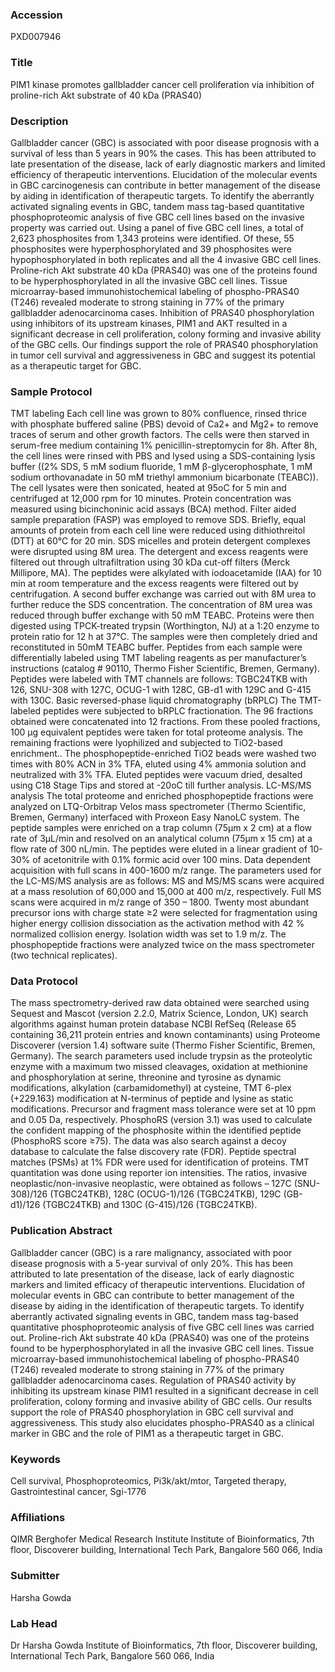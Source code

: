 ### Accession
PXD007946

### Title
PIM1 kinase promotes gallbladder cancer cell proliferation via inhibition of proline-rich Akt substrate of 40 kDa (PRAS40)

### Description
Gallbladder cancer (GBC) is associated with poor disease prognosis with a survival of less than 5 years in 90% the cases. This has been attributed to late presentation of the disease, lack of early diagnostic markers and limited efficiency of therapeutic interventions. Elucidation of the molecular events in GBC carcinogenesis can contribute in better management of the disease by aiding in identification of therapeutic targets. To identify the aberrantly activated signaling events in GBC, tandem mass tag-based quantitative phosphoproteomic analysis of five GBC cell lines based on the invasive property was carried out. Using a panel of five GBC cell lines, a total of 2,623 phosphosites from 1,343 proteins were identified. Of these, 55 phosphosites were hyperphosphorylated and 39 phosphosites were hypophosphorylated in both replicates and all the 4 invasive GBC cell lines. Proline-rich Akt substrate 40 kDa (PRAS40) was one of the proteins found to be hyperphosphorylated in all the invasive GBC cell lines. Tissue microarray-based immunohistochemical labeling of phospho-PRAS40 (T246) revealed moderate to strong staining in 77% of the primary gallbladder adenocarcinoma cases. Inhibition of PRAS40 phosphorylation using inhibitors of its upstream kinases, PIM1 and AKT resulted in a significant decrease in cell proliferation, colony forming and invasive ability of the GBC cells. Our findings support the role of PRAS40 phosphorylation in tumor cell survival and aggressiveness in GBC and suggest its potential as a therapeutic target for GBC.

### Sample Protocol
TMT labeling  Each cell line was grown to 80% confluence, rinsed thrice with phosphate buffered saline (PBS) devoid of Ca2+ and Mg2+ to remove traces of serum and other growth factors. The cells were then starved in serum-free medium containing 1% penicillin-streptomycin for 8h. After 8h, the cell lines were rinsed with PBS and lysed using a SDS-containing lysis buffer ((2% SDS, 5 mM sodium fluoride, 1 mM β-glycerophosphate, 1 mM sodium orthovanadate in 50 mM triethyl ammonium bicarbonate (TEABC)). The cell lysates were then sonicated, heated at 95oC for 5 min and centrifuged at 12,000 rpm for 10 minutes. Protein concentration was measured using bicinchoninic acid assays (BCA) method. Filter aided sample preparation (FASP) was employed to remove SDS. Briefly, equal amounts of protein from each cell line were reduced using dithiothreitol (DTT) at 60°C for 20 min. SDS micelles and protein detergent complexes were disrupted using 8M urea. The detergent and excess reagents were filtered out through ultrafiltration using 30 kDa cut-off filters (Merck Millipore, MA). The peptides were alkylated with iodoacetamide (IAA) for 10 min at room temperature and the excess reagents were filtered out by centrifugation. A second buffer exchange was carried out with 8M urea to further reduce the SDS concentration. The concentration of 8M urea was reduced through buffer exchange with 50 mM TEABC. Proteins were then digested using TPCK-treated trypsin (Worthington, NJ) at a 1:20 enzyme to protein ratio for 12 h at 37°C. The samples were then completely dried and reconstituted in 50mM TEABC buffer. Peptides from each sample were differentially labeled using TMT labeling reagents as per manufacturer’s instructions (catalog # 90110, Thermo Fisher Scientific, Bremen, Germany). Peptides were labeled with TMT channels are follows: TGBC24TKB with 126, SNU-308 with 127C, OCUG-1 with 128C, GB-d1 with 129C and G-415 with 130C.   Basic reversed-phase liquid chromatography (bRPLC)  The TMT-labeled peptides were subjected to bRPLC fractionation. The 96 fractions obtained were concatenated into 12 fractions. From these pooled fractions, 100 µg equivalent peptides were taken for total proteome analysis. The remaining fractions were lyophilized and subjected to TiO2-based enrichment.. The phosphopeptide-enriched TiO2 beads were washed two times with 80% ACN in 3% TFA, eluted using 4% ammonia solution and neutralized with 3% TFA. Eluted peptides were vacuum dried, desalted using C18 Stage Tips and stored at -20oC till further analysis.   LC-MS/MS analysis  The total proteome and enriched phosphopeptide fractions were analyzed on LTQ-Orbitrap Velos mass spectrometer (Thermo Scientific, Bremen, Germany) interfaced with Proxeon Easy NanoLC system. The peptide samples were enriched on a trap column (75μm x 2 cm) at a flow rate of 3μL/min and resolved on an analytical column (75μm x 15 cm) at a flow rate of 300 nL/min. The peptides were eluted in a linear gradient of 10-30% of acetonitrile with 0.1% formic acid over 100 mins. Data dependent acquisition with full scans in 400-1600 m/z range. The parameters used for the LC-MS/MS analysis are as follows: MS and MS/MS scans were acquired at a mass resolution of 60,000 and 15,000 at 400 m/z, respectively. Full MS scans were acquired in m/z range of 350 – 1800. Twenty most abundant precursor ions with charge state ≥2 were selected for fragmentation using higher energy collision dissociation as the activation method with 42 % normalized collision energy. Isolation width was set to 1.9 m/z. The phosphopeptide fractions were analyzed twice on the mass spectrometer (two technical replicates).

### Data Protocol
The mass spectrometry-derived raw data obtained were searched using Sequest and Mascot (version 2.2.0, Matrix Science, London, UK) search algorithms against human protein database NCBI RefSeq (Release 65 containing 36,211 protein entries and known contaminants) using Proteome Discoverer (version 1.4) software suite (Thermo Fisher Scientific, Bremen, Germany). The search parameters used include trypsin as the proteolytic enzyme with a maximum two missed cleavages, oxidation at methionine and phosphorylation at serine, threonine and tyrosine as dynamic modifications, alkylation (carbamidomethyl) at cysteine, TMT 6-plex (+229.163) modification at N-terminus of peptide and lysine as static modifications. Precursor and fragment mass tolerance were set at 10 ppm and 0.05 Da, respectively. PhosphoRS (version 3.1) was used to calculate the confident mapping of the phosphosite within the identified peptide (PhosphoRS score ≥75). The data was also search against a decoy database to calculate the false discovery rate (FDR). Peptide spectral matches (PSMs) at 1% FDR were used for identification of proteins. TMT quantitation was done using reporter ion intensities. The ratios, invasive neoplastic/non-invasive neoplastic, were obtained as follows – 127C (SNU-308)/126 (TGBC24TKB), 128C (OCUG-1)/126 (TGBC24TKB), 129C (GB-d1)/126 (TGBC24TKB) and 130C (G-415)/126 (TGBC24TKB).

### Publication Abstract
Gallbladder cancer (GBC) is a rare malignancy, associated with poor disease prognosis with a 5-year survival of only 20%. This has been attributed to late presentation of the disease, lack of early diagnostic markers and limited efficacy of therapeutic interventions. Elucidation of molecular events in GBC can contribute to better management of the disease by aiding in the identification of therapeutic targets. To identify aberrantly activated signaling events in GBC, tandem mass tag-based quantitative phosphoproteomic analysis of five GBC cell lines was carried out. Proline-rich Akt substrate 40&#xa0;kDa (PRAS40) was one of the proteins found to be hyperphosphorylated in all the invasive GBC cell lines. Tissue microarray-based immunohistochemical labeling of phospho-PRAS40 (T246) revealed moderate to strong staining in 77% of the primary gallbladder adenocarcinoma cases. Regulation of PRAS40 activity by inhibiting its upstream kinase PIM1 resulted in a significant decrease in cell proliferation, colony forming and invasive ability of GBC cells. Our results support the role of PRAS40 phosphorylation in GBC cell survival and aggressiveness. This study also elucidates phospho-PRAS40 as a clinical marker in GBC and the role of PIM1 as a therapeutic target in GBC.

### Keywords
Cell survival, Phosphoproteomics, Pi3k/akt/mtor, Targeted therapy, Gastrointestinal cancer, Sgi-1776

### Affiliations
QIMR Berghofer Medical Research Institute
Institute of Bioinformatics, 7th floor, Discoverer building, International Tech Park, Bangalore 560 066, India

### Submitter
Harsha Gowda

### Lab Head
Dr Harsha Gowda
Institute of Bioinformatics, 7th floor, Discoverer building, International Tech Park, Bangalore 560 066, India


